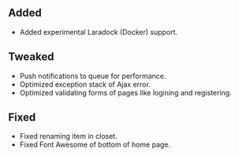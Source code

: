 ## Added

- Added experimental Laradock (Docker) support.

## Tweaked

- Push notifications to queue for performance.
- Optimized exception stack of Ajax error.
- Optimized validating forms of pages like logining and registering.

## Fixed

- Fixed renaming item in closet.
- Fixed Font Awesome of bottom of home page.
